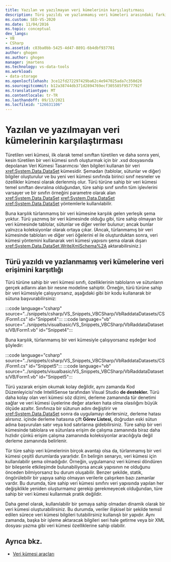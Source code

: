 ```yaml
---
title: Yazılan ve yazılmayan veri kümelerinin karşılaştırması
description: Türü yazıldı ve yazlanmamış veri kümeleri arasındaki farkı anlıyoruz. Türü yazlanmamış ve yazlanmamış veri kümelerinden veri erişimini karşıtlıklı olarak kullanın.
ms.custom: SEO-VS-2020
ms.date: 11/04/2016
ms.topic: conceptual
dev_langs:
- VB
- CSharp
ms.assetid: c83ba0bb-5425-4d47-8891-6b4dbf937701
author: ghogen
ms.author: ghogen
manager: jmartens
ms.technology: vs-data-tools
ms.workload:
- data-storage
ms.openlocfilehash: 3ce12fd272297429ba62c4e947025ada7c350d26
ms.sourcegitcommit: b12a38744db371d2894769ecf305585f9577792f
ms.translationtype: MT
ms.contentlocale: tr-TR
ms.lasthandoff: 09/13/2021
ms.locfileid: "126631106"
---
```

# <a name="typed-vs-untyped-datasets"></a>Yazılan ve yazılmayan veri kümelerinin karşılaştırması
Türetilen veri kümesi, ilk olarak temel sınıftan türetilen ve daha sonra yeni, kesin türetilen bir veri kümesi sınıfı oluşturmak için bir .xsd dosyasında depolanan Veri Kümesi Tasarımcısı 'den bilgileri kullanan bir veri <xref:System.Data.DataSet> kümesidir.  Şemadan (tablolar, sütunlar ve diğer) bilgiler oluşturulur ve bu yeni veri kümesi sınıfında birinci sınıf nesneler ve özellikler kümesi olarak derlenmiş olur. Türü türüne sahip bir veri kümesi temel sınıftan devralına olduğundan, türe sahip sınıf sınıfın tüm işlevlerini varsayer ve bir sınıfın örneğini parametre olarak alan <xref:System.Data.DataSet> <xref:System.Data.DataSet> <xref:System.Data.DataSet> yöntemlerle kullanılabilir.

Buna karşılık türlanmamış bir veri kümesine karşılık gelen yerleşik şema yoktur. Türü yaznmış bir veri kümesinde olduğu gibi, türe sahip olmayan bir veri kümesinde tablolar, sütunlar ve diğer veriler bulunur; ancak bunlar yalnızca koleksiyonlar olarak ortaya çıkar. (Ancak, türlanmamış bir veri kümesinde tabloları ve diğer veri öğelerini el ile oluşturduktan sonra, veri kümesi yöntemini kullanarak veri kümesi yapısını şema olarak dışarı <xref:System.Data.DataSet.WriteXmlSchema%2A> aktarabilirsiniz.)

## <a name="contrast-data-access-in-typed-and-untyped-datasets"></a>Türü yazıldı ve yazlanmamış veri kümelerine veri erişimini karşıtlığı
Türü türüne sahip bir veri kümesi sınıfı, özelliklerinin tabloların ve sütunların gerçek adlarını alan bir nesne modeline sahiptir. Örneğin, türü türüne sahip bir veri kümesiyle çalışıyorsanız, aşağıdaki gibi bir kodu kullanarak bir sütuna başvurabilirsiniz:

:::code language="csharp" source="../snippets/csharp/VS_Snippets_VBCSharp/VbRaddataDatasets/CS/Form1.cs" id="Snippet4":::
:::code language="vb" source="../snippets/visualbasic/VS_Snippets_VBCSharp/VbRaddataDatasets/VB/Form1.vb" id="Snippet4":::

Buna karşılık, türlanmamış bir veri kümesiyle çalışıyorsanız eşdeğer kod şöyledir:

:::code language="csharp" source="../snippets/csharp/VS_Snippets_VBCSharp/VbRaddataDatasets/CS/Form1.cs" id="Snippet5":::
:::code language="vb" source="../snippets/visualbasic/VS_Snippets_VBCSharp/VbRaddataDatasets/VB/Form1.vb" id="Snippet5":::

Türü yazarak erişim okumak kolay değildir, aynı zamanda Kod Düzenleyicisi'nde IntelliSense tarafından Visual Studio **de destekler.** Türü daha kolay olan veri kümesi söz dizimi, derleme zamanında tür denetimi sağlar ve veri kümesi üyelerine değer atarken hata olma olasılığını büyük ölçüde azaltır. Sınıfınıza bir sütunun adını değiştirir ve <xref:System.Data.DataSet> sonra da uygulamayı derlersiniz, derleme hatası alırsınız. içinde derleme hatasına çift **Görev Listesi,** doğrudan eski sütun adına başvurulan satır veya kod satırlarına gidebilirsiniz. Türe sahip bir veri kümesinde tablolara ve sütunlara erişim de çalışma zamanında biraz daha hızlıdır çünkü erişim çalışma zamanında koleksiyonlar aracılığıyla değil derleme zamanında belirlenir.

Tür türe sahip veri kümelerinin birçok avantajı olsa da, türlanmamış bir veri kümesi çeşitli durumlarda yararlıdır. En belirgin senaryo, veri kümesi için kullanılabilir şema olmadığıdır. Örneğin, uygulamanız veri kümesi döndüren bir bileşenle etkileşimde bulunabiliyorsa ancak yapısının ne olduğunu önceden bilmiyorsanız bu durum oluşabilir. Benzer şekilde, statik, öngörülebilir bir yapıya sahip olmayan verilerle çalışırken bazı zamanlar vardır. Bu durumda, türe sahip veri kümesi sınıfını veri yapısında yapılan her değişiklikle yeniden oluşturmamız gerekip gerekmeyecek olduğundan, türe sahip bir veri kümesi kullanmak pratik değildir.

Daha genel olarak, kullanılabilir bir şemaya sahip olmadan dinamik olarak bir veri kümesi oluşturabilirsiniz. Bu durumda, veriler ilişkisel bir şekilde temsil edilen sürece veri kümesi bilgileri tutabilirsiniz kullanışlı bir yapıdır. Aynı zamanda, başka bir işleme aktaracak bilgileri seri hale getirme veya bir XML dosyası yazma gibi veri kümesi özelliklerine sahip olabilir.

## <a name="see-also"></a>Ayrıca bkz.

- [Veri kümesi araçları](../data-tools/dataset-tools-in-visual-studio.md)
